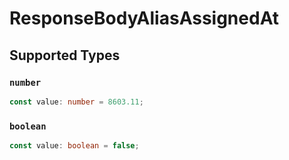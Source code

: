 # ResponseBodyAliasAssignedAt


## Supported Types

### `number`

```typescript
const value: number = 8603.11;
```

### `boolean`

```typescript
const value: boolean = false;
```

